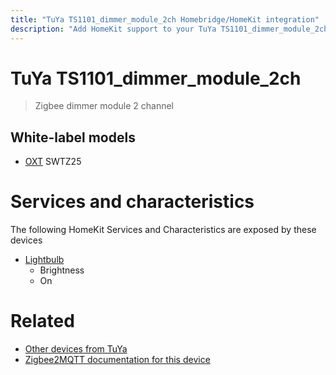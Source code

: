 ```yaml
---
title: "TuYa TS1101_dimmer_module_2ch Homebridge/HomeKit integration"
description: "Add HomeKit support to your TuYa TS1101_dimmer_module_2ch, using Homebridge, Zigbee2MQTT and homebridge-z2m."
---
```

<!---
This file has been GENERATED using src/docgen/docgen.ts
DO NOT EDIT THIS FILE MANUALLY!
-->
# TuYa TS1101_dimmer_module_2ch
> Zigbee dimmer module 2 channel


## White-label models
* [OXT](../index.md#oxt) SWTZ25

# Services and characteristics
The following HomeKit Services and Characteristics are exposed by
these devices

* [Lightbulb](../../light.md)
  * Brightness
  * On


# Related
* [Other devices from TuYa](../index.md#tuya)
* [Zigbee2MQTT documentation for this device](https://www.zigbee2mqtt.io/devices/TS1101_dimmer_module_2ch.html)